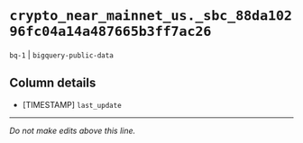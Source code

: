 # `crypto_near_mainnet_us._sbc_88da10296fc04a14a487665b3ff7ac26`
`bq-1` | `bigquery-public-data`

## Column details
* [TIMESTAMP] `last_update`

-------------------------------------------------------------------------------
*Do not make edits above this line.*
